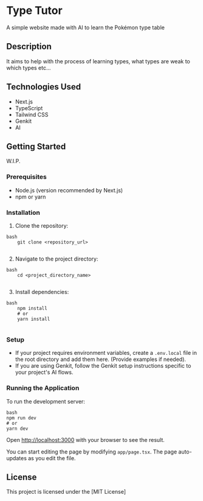 # Type Tutor

A simple website made with AI to learn the Pokémon type table

## Description

It aims to help with the process of learning types, what types are weak to which types etc...

## Technologies Used

*   Next.js
*   TypeScript
*   Tailwind CSS
*   Genkit
*   AI
  
## Getting Started

W.I.P.

### Prerequisites

*   Node.js (version recommended by Next.js)
*   npm or yarn

### Installation

1.  Clone the repository:
```
bash
    git clone <repository_url>
    
```
2.  Navigate to the project directory:
```
bash
    cd <project_directory_name>
    
```
3.  Install dependencies:
```
bash
    npm install
    # or
    yarn install
    
```
### Setup

*   If your project requires environment variables, create a `.env.local` file in the root directory and add them here. (Provide examples if needed).
*   If you are using Genkit, follow the Genkit setup instructions specific to your project's AI flows.

### Running the Application

To run the development server:
```
bash
npm run dev
# or
yarn dev
```
Open [http://localhost:3000](http://localhost:3000) with your browser to see the result.

You can start editing the page by modifying `app/page.tsx`. The page auto-updates as you edit the file.

## License

This project is licensed under the [MIT License]
